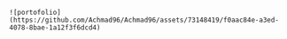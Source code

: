 <!-- START -->
```
![portofolio](https://github.com/Achmad96/Achmad96/assets/73148419/f0aac84e-a3ed-4078-8bae-1a12f3f6dcd4)
```        
<!-- END -->
